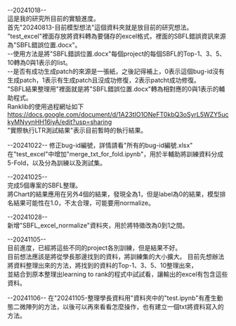 --20241018--  
這是我的研究所目前的實驗進度。  
首先"20240813-目前模型想法"這個資料夾就是放目前的研究想法。  
"test_excel"裡面存放將資料轉為要儲存的excel格式，裡面的SBFL錯誤資訊來源為"SBFL錯誤位置.docx"。  
  --使用方法是將"SBFL錯誤位置.docx"每個project的每個SBFL的Top-1、3、5、10轉為0與1表示的list。  
  --是否有成功生成patch的來源是一張紙，之後記得補上，0表示這個bug-id沒有生成patch，1表示有生成patch且沒成功修復，2表示patcht成功修復。  
"SBFL結果整理用"裡面就是將"SBFL錯誤位置.docx"轉為相對應的0與1表示的輔助程式。  
Ranklib的使用過程網址如下  
https://docs.google.com/document/d/1A23tIO1ONeFT0kbQ3oSyrL5WZY5uckyMNyynHH16iyA/edit?usp=sharing  
"實際執行LTR測試結果"表示目前暫時的執行結果。  

--20241022--
修正bug-id編號，詳情請看"所有的bug-id編號.xlsx"  
在"test_excel"中增加"merge_txt_for_fold.ipynb"，用於半輔助將訓練資料分成5-Fold，以及分為訓練以及測試集。  

--20241025--  
完成5個專案的SBFL整理。  
將Chart的結果應用在另外4個的結果，發現全為1，但是label為0的結果，模型排名結果可能性在1.0，不太合理，可能要用normalize。  

--20241028--  
新增"SBFL_excel_normalize"資料夾，用於將特徵改為0到1之間。  

--20241105--  
目前進度，已經將這些不同的project各別訓練，但是結果不好。  
目前想法應該是將從學長那邊找到的資料，將訓練集的大小擴大。 
目前先想辦法將資料整理出來的方法，將找到的資料的Top-1、3、5、10整理出來，  
並結合到原本整理出learning to rank的程式中試試看，讓輸出的excel有包含這些資料。    

--20241106--
在"20241105-整理學長資料用"資料夾中的"test.ipynb"有產生動態二微陣列的方法，以後可以再來看看怎麼操作，也有建立一個txt將資料寫入的方法。  